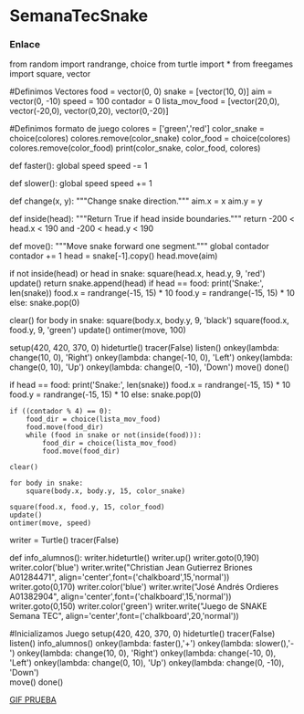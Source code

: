 # SemanaTecSnake
### Enlace 


from random import randrange, choice
from turtle import *
from freegames import square, vector

#Definimos Vectores
food = vector(0, 0)
snake = [vector(10, 0)]
aim = vector(0, -10)
speed = 100
contador = 0
lista_mov_food = [vector(20,0), vector(-20,0), vector(0,20), vector(0,-20)]

#Definimos formato de juego
colores = ['green','red']
color_snake = choice(colores)
colores.remove(color_snake)
color_food = choice(colores)
colores.remove(color_food)
print(color_snake, color_food, colores)

def faster():
    global speed
    speed -= 1

def slower():
    global speed
    speed += 1

def change(x, y):
    """Change snake direction."""
    aim.x = x
    aim.y = y


def inside(head):
    """Return True if head inside boundaries."""
    return -200 < head.x < 190 and -200 < head.y < 190
        
def move():
    """Move snake forward one segment."""
    global contador
    contador += 1
    head = snake[-1].copy()
    head.move(aim)

   if not inside(head) or head in snake:
        square(head.x, head.y, 9, 'red')
        update()
        return
    snake.append(head)
   if head == food:
        print('Snake:', len(snake))
        food.x = randrange(-15, 15) * 10
        food.y = randrange(-15, 15) * 10
    else:
        snake.pop(0)

   clear()
    for body in snake:
        square(body.x, body.y, 9, 'black')
    square(food.x, food.y, 9, 'green')
    update()
    ontimer(move, 100)


setup(420, 420, 370, 0)
hideturtle()
tracer(False)
listen()
onkey(lambda: change(10, 0), 'Right')
onkey(lambda: change(-10, 0), 'Left')
onkey(lambda: change(0, 10), 'Up')
onkey(lambda: change(0, -10), 'Down')
move()
done()

if head == food:
        print('Snake:', len(snake))
        food.x = randrange(-15, 15) * 10
        food.y = randrange(-15, 15) * 10
    else:
        snake.pop(0)

    if ((contador % 4) == 0):
        food_dir = choice(lista_mov_food)
        food.move(food_dir)
        while (food in snake or not(inside(food))):
            food_dir = choice(lista_mov_food)
            food.move(food_dir)            
        
    clear()

    for body in snake:
        square(body.x, body.y, 15, color_snake)

    square(food.x, food.y, 15, color_food)
    update()
    ontimer(move, speed)

writer = Turtle()
tracer(False)


def info_alumnos():
    writer.hideturtle()
    writer.up()
    writer.goto(0,190)
    writer.color('blue')
    writer.write("Christian Jean Gutierrez Briones A01284471", align='center',font=('chalkboard',15,'normal'))
    writer.goto(0,170)
    writer.color('blue')
    writer.write("José Andrés Ordieres A01382904", align='center',font=('chalkboard',15,'normal'))
    writer.goto(0,150)
    writer.color('green')
    writer.write("Juego de SNAKE Semana TEC", align='center',font=('chalkboard',20,'normal'))


#Inicializamos Juego
setup(420, 420, 370, 0)
hideturtle()
tracer(False)
listen()
info_alumnos()
onkey(lambda: faster(),'+')
onkey(lambda: slower(),'-')
onkey(lambda: change(10, 0), 'Right')
onkey(lambda: change(-10, 0), 'Left')
onkey(lambda: change(0, 10), 'Up')
onkey(lambda: change(0, -10), 'Down')    
move()
done()


[GIF PRUEBA](https://makeagif.com/i/qdqSwi)

